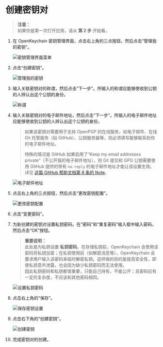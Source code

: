 # 创建密钥对

> **注意：**  
> 如果你是第一次打开应用，请从 **第 2 步** 开始看。

1. 在 OpenKeychain 密钥管理界面，点击右上角的三点按钮，然后点击“管理我的密钥”。

    ![密钥管理界面菜单](creating-key-pair/home-page-popup.png)

2. 点击“创建密钥”。

    ![管理我的密钥](creating-key-pair/managing-my-keys.png)

3. 输入关联密钥对的称谓，然后点击“下一步”。所输入的称谓应能够使收到公钥的人辨认出这个公钥的身份。

    ![称谓](creating-key-pair/name.png)

4. 输入关联密钥对的电子邮件地址，然后点击“下一步”。所输入的电子邮件地址应能够使收到公钥的人辨认出这个公钥的身份。

    > 如果该密钥对需要用于支持 OpenPGP 的在线服务，如电子邮件、在线 Git 托管服务（如 GitHub）、公钥服务器等，则必须填写能够联系到你的电子邮件地址。  
    >   
    > 特殊的情况是 GitHub 如果启用了“Keep my email addresses private”（不公开我的电子邮件地址），则 Git 提交和 GPG 公钥需要使用 GitHub 提供的带有 `no-reply` 的电子邮件地址才能让该设置生效。详见 [这篇 GitHub 帮助文档第 8 条的 Note](https://docs.github.com/en/authentication/managing-commit-signature-verification/generating-a-new-gpg-key#generating-a-gpg-key)。

    ![电子邮件地址](creating-key-pair/email.png)

5. 点击右上角的三点按钮，然后点击“更改密钥配置”。

    ![更改密钥配置](creating-key-pair/changing-key-options.png)

6. 点击“变更密码”。

7. 为新创建的密钥对设置私钥密码。在“密码”和“重复密码”输入框中输入密码，然后点击“OK”按钮。

    > **重要说明：**  
    > 此处是为私钥设置 **私钥密码**。在存储私钥前，OpenKeychain 会使用该密码将私钥加密；在私钥使用前（如解密消息等），OpenKeychain 会要求用户输入该密码来临时解密私钥。这样做的目的是提高安全性，即使私钥意外泄露，也会因为缺少私钥密码而无法使用。  
    > 因此私钥密码和私钥都很重要，只能自己持有，不能公开；且密码应有一定的复杂度，不应该和其他密码相同。

    ![设置私钥密码](creating-key-pair/changing-key-password.png)

8. 点击右上角的“保存”。

    ![保存密钥设置](creating-key-pair/saving-key-settings.png)

9. 点击右下角的“创建密钥”。

    ![创建密钥](creating-key-pair/creating-key-button.png)

10. 完成密钥对的创建。